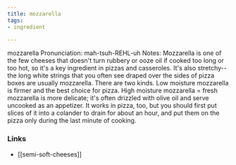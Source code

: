 ```yaml
---
title: mozzarella
tags:
- ingredient

---
```

mozzarella Pronunciation: mah-tsuh-REHL-uh Notes: Mozzarella is one of the few cheeses that doesn't turn rubbery or ooze oil if cooked too long or too hot, so it's a key ingredient in pizzas and casseroles. It's also stretchy--the long white strings that you often see draped over the sides of pizza boxes are usually mozzarella. There are two kinds. Low moisture mozzarella is firmer and the best choice for pizza. High moisture mozzarella = fresh mozzarella is more delicate; it's often drizzled with olive oil and serve uncooked as an appetizer. It works in pizza, too, but you should first put slices of it into a colander to drain for about an hour, and put them on the pizza only during the last minute of cooking.

### Links

* [[semi-soft-cheeses]]
